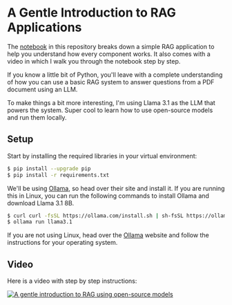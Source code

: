 # A Gentle Introduction to RAG Applications

The [notebook](rag.ipynb) in this repository breaks down a simple RAG application to help you understand how every component works. It also comes with a video in which I walk you through the notebook step by step.

If you know a little bit of Python, you'll leave with a complete understanding of how you can use a basic RAG system to answer questions from a PDF document using an LLM.

To make things a bit more interesting, I'm using Llama 3.1 as the LLM that powers the system. Super cool to learn how to use open-source models and run them locally.

## Setup

Start by installing the required libraries in your virtual environment:

```bash
$ pip install --upgrade pip
$ pip install -r requirements.txt
```

We'll be using [Ollama](https://ollama.com/), so head over their site and install it. If you are running this in Linux, you can run the following commands to install Ollama and download Llama 3.1 8B.

```bash
$ curl curl -fsSL https://ollama.com/install.sh | sh-fsSL https://ollama.com/install.sh | sh
$ ollama run llama3.1
```

If you are not using Linux, head over the [Ollama](https://ollama.com/) website and follow the instructions for your operating system.


## Video
Here is a video with step by step instructions:

[![A gentle introduction to RAG using open-source models](https://img.youtube.com/vi/PWy4dtM2tZQ/0.jpg)](https://www.youtube.com/watch?v=PWy4dtM2tZQ)

